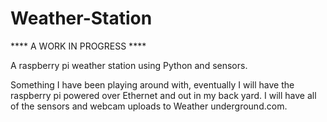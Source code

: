 # Weather-Station

**** A WORK IN PROGRESS ****


A raspberry pi weather station using Python and sensors.

Something I have been playing around with, eventually I will have the raspberry pi powered over Ethernet and out in my back yard. I will have all of the sensors and webcam uploads to Weather underground.com.
